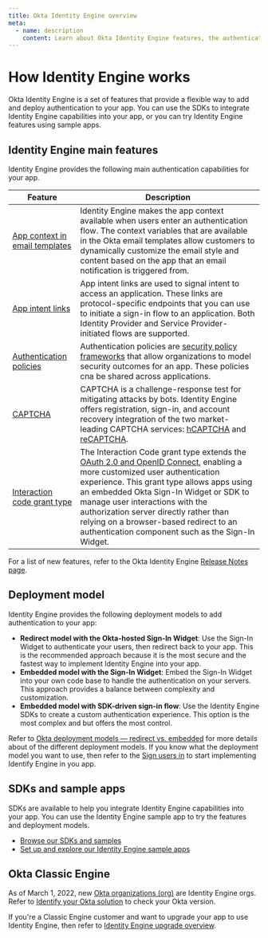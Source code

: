 ```yaml
---
title: Okta Identity Engine overview
meta:
  - name: description
    content: Learn about Okta Identity Engine features, the authentication deployment models, and the tools available to.
---
```



<ApiLifecycle access="ie" />

# How Identity Engine works

Okta Identity Engine is a set of features that provide a flexible way to add and deploy authentication to your app. You can use the SDKs to integrate Identity Engine capabilities into your app, or you can try Identity Engine features using sample apps.

## Identity Engine main features

Identity Engine provides the following main authentication capabilities for your app.

|Feature| Description|
|---|---|
|[App context in email templates](/docs/guides/custom-email/main/#use-app-context)| Identity Engine makes the app context available when users enter an authentication flow. The context variables that are available in the Okta email templates allow customers to dynamically customize the email style and content based on the app that an email notification is triggered from.|
|[App intent links](/docs/concepts/app-intent-links/)|App intent links are used to signal intent to access an application. These links are protocol-specific endpoints that you can use to initiate a sign-in flow to an application. Both Identity Provider and Service Provider-initiated flows are supported.|
|[Authentication policies](/docs/concepts/policies/)| Authentication policies are [security policy frameworks](https://csrc.nist.gov/publications/detail/sp/800-63b/final) that allow organizations to model security outcomes for an app. These policies cna be shared across applications.|
|[CAPTCHA](/docs/api/openapi/okta-management/management/tag/CAPTCHA/)|CAPTCHA is a challenge-response test for mitigating attacks by bots. Identity Engine offers registration, sign-in, and account recovery integration of the two market-leading CAPTCHA services: [hCAPTCHA](https://www.hcaptcha.com/) and [reCAPTCHA](https://www.google.com/recaptcha/about/).|
|[Interaction code grant type](/docs/concepts/interaction-code/) |The Interaction Code grant type extends the [OAuth 2.0 and OpenID Connect](/docs/concepts/oauth-openid), enabling a more customized user authentication experience. This grant type allows apps using an embedded Okta Sign-In Widget or SDK to manage user interactions with the authorization server directly rather than relying on a browser-based redirect to an authentication component such as the Sign-In Widget.|

For a list of new features, refer to the Okta Identity Engine [Release Notes page](docs/release-notes/2023-okta-identity-engine/).

## Deployment model

Identity Engine provides the following deployment models to add authentication to your app:

* **Redirect model with the Okta-hosted Sign-In Widget**: Use the Sign-In Widget to authenticate your users, then redirect back to your app. This is the recommended approach because it is the most secure and the fastest way to implement Identity Engine into your app.
* **Embedded model with the Sign-In Widget**: Embed the Sign-In Widget into your own code base to handle the authentication on your servers. This approach provides a balance between complexity and customization.
* **Embedded model with SDK-driven sign-in flow**: Use the Identity Engine SDKs to create a custom authentication experience. This option is the most complex and but offers the most control.

Refer to [Okta deployment models &mdash; redirect vs. embedded](/docs/concepts/redirect-vs-embedded/) for more details about of the different deployment models. If you know what the deployment model you want to use, then refer to the [Sign users in](/docs/guides/sign-in-overview/) to start implementing Identify Engine in you app.

## SDKs and sample apps

SDKs are available to help you integrate Identity Engine capabilities into your app. You can use the Identity Engine sample app to try the features and deployment models.

* [Browse our SDKs and samples](/code/)
* [Set up and explore our Identity Engine sample apps](/docs/guides/oie-embedded-common-download-setup-app/)

## Okta Classic Engine

As of March 1, 2022, new [Okta organizations (org)](/docs/concepts/okta-organizations/) are Identity Engine orgs. Refer to [Identify your Okta solution](https://help.okta.com/okta_help.htm?type=oie&id=ext-oie-version) to check your Okta version.

If you're a Classic Engine customer and want to upgrade your app to use Identity Engine, then refer to [Identity Engine upgrade overview](/docs/guides/oie-upgrade-overview/).
